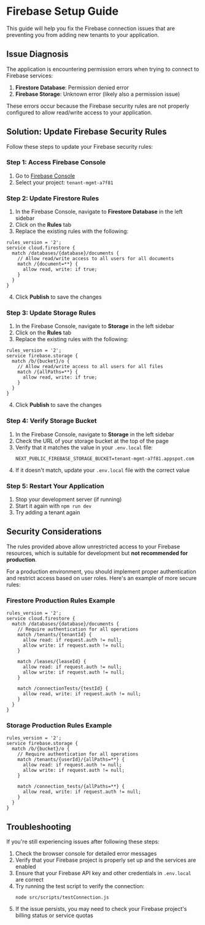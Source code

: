 # Firebase Setup Guide

This guide will help you fix the Firebase connection issues that are preventing you from adding new tenants to your application.

## Issue Diagnosis

The application is encountering permission errors when trying to connect to Firebase services:

1. **Firestore Database**: Permission denied error
2. **Firebase Storage**: Unknown error (likely also a permission issue)

These errors occur because the Firebase security rules are not properly configured to allow read/write access to your application.

## Solution: Update Firebase Security Rules

Follow these steps to update your Firebase security rules:

### Step 1: Access Firebase Console

1. Go to [Firebase Console](https://console.firebase.google.com/)
2. Select your project: `tenant-mgmt-a7f81`

### Step 2: Update Firestore Rules

1. In the Firebase Console, navigate to **Firestore Database** in the left sidebar
2. Click on the **Rules** tab
3. Replace the existing rules with the following:

```
rules_version = '2';
service cloud.firestore {
  match /databases/{database}/documents {
    // Allow read/write access to all users for all documents
    match /{document=**} {
      allow read, write: if true;
    }
  }
}
```

4. Click **Publish** to save the changes

### Step 3: Update Storage Rules

1. In the Firebase Console, navigate to **Storage** in the left sidebar
2. Click on the **Rules** tab
3. Replace the existing rules with the following:

```
rules_version = '2';
service firebase.storage {
  match /b/{bucket}/o {
    // Allow read/write access to all users for all files
    match /{allPaths=**} {
      allow read, write: if true;
    }
  }
}
```

4. Click **Publish** to save the changes

### Step 4: Verify Storage Bucket

1. In the Firebase Console, navigate to **Storage** in the left sidebar
2. Check the URL of your storage bucket at the top of the page
3. Verify that it matches the value in your `.env.local` file:
   ```
   NEXT_PUBLIC_FIREBASE_STORAGE_BUCKET=tenant-mgmt-a7f81.appspot.com
   ```
4. If it doesn't match, update your `.env.local` file with the correct value

### Step 5: Restart Your Application

1. Stop your development server (if running)
2. Start it again with `npm run dev`
3. Try adding a tenant again

## Security Considerations

The rules provided above allow unrestricted access to your Firebase resources, which is suitable for development but **not recommended for production**. 

For a production environment, you should implement proper authentication and restrict access based on user roles. Here's an example of more secure rules:

### Firestore Production Rules Example

```
rules_version = '2';
service cloud.firestore {
  match /databases/{database}/documents {
    // Require authentication for all operations
    match /tenants/{tenantId} {
      allow read: if request.auth != null;
      allow write: if request.auth != null;
    }
    
    match /leases/{leaseId} {
      allow read: if request.auth != null;
      allow write: if request.auth != null;
    }
    
    match /connectionTests/{testId} {
      allow read, write: if request.auth != null;
    }
  }
}
```

### Storage Production Rules Example

```
rules_version = '2';
service firebase.storage {
  match /b/{bucket}/o {
    // Require authentication for all operations
    match /tenants/{userId}/{allPaths=**} {
      allow read: if request.auth != null;
      allow write: if request.auth != null;
    }
    
    match /connection_tests/{allPaths=**} {
      allow read, write: if request.auth != null;
    }
  }
}
```

## Troubleshooting

If you're still experiencing issues after following these steps:

1. Check the browser console for detailed error messages
2. Verify that your Firebase project is properly set up and the services are enabled
3. Ensure that your Firebase API key and other credentials in `.env.local` are correct
4. Try running the test script to verify the connection:
   ```
   node src/scripts/testConnection.js
   ```
5. If the issue persists, you may need to check your Firebase project's billing status or service quotas 